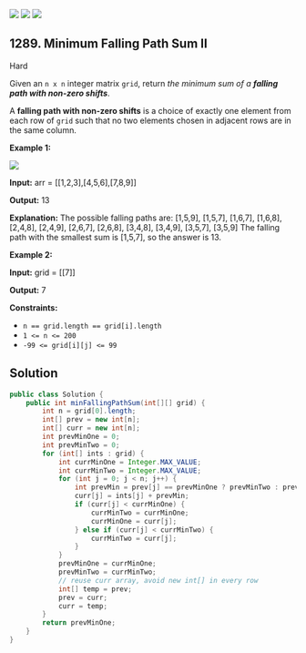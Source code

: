 [![](https://img.shields.io/github/stars/javadev/LeetCode-in-Java?label=Stars&style=flat-square)](https://github.com/javadev/LeetCode-in-Java)
[![](https://img.shields.io/github/forks/javadev/LeetCode-in-Java?label=Fork%20me%20on%20GitHub%20&style=flat-square)](https://github.com/javadev/LeetCode-in-Java/fork)
[![](https://img.shields.io/badge/-LeetCode%20in%20Kotlin-blue?style=flat-square)](https://github.com/javadev/LeetCode-in-Kotlin)

## 1289\. Minimum Falling Path Sum II

Hard

Given an `n x n` integer matrix `grid`, return _the minimum sum of a **falling path with non-zero shifts**_.

A **falling path with non-zero shifts** is a choice of exactly one element from each row of `grid` such that no two elements chosen in adjacent rows are in the same column.

**Example 1:**

![](https://assets.leetcode.com/uploads/2021/08/10/falling-grid.jpg)

**Input:** arr = \[\[1,2,3],[4,5,6],[7,8,9]]

**Output:** 13

**Explanation:** The possible falling paths are: [1,5,9], [1,5,7], [1,6,7], [1,6,8], [2,4,8], [2,4,9], [2,6,7], [2,6,8], [3,4,8], [3,4,9], [3,5,7], [3,5,9] The falling path with the smallest sum is [1,5,7], so the answer is 13.

**Example 2:**

**Input:** grid = \[\[7]]

**Output:** 7

**Constraints:**

*   `n == grid.length == grid[i].length`
*   `1 <= n <= 200`
*   `-99 <= grid[i][j] <= 99`

## Solution

```java
public class Solution {
    public int minFallingPathSum(int[][] grid) {
        int n = grid[0].length;
        int[] prev = new int[n];
        int[] curr = new int[n];
        int prevMinOne = 0;
        int prevMinTwo = 0;
        for (int[] ints : grid) {
            int currMinOne = Integer.MAX_VALUE;
            int currMinTwo = Integer.MAX_VALUE;
            for (int j = 0; j < n; j++) {
                int prevMin = prev[j] == prevMinOne ? prevMinTwo : prevMinOne;
                curr[j] = ints[j] + prevMin;
                if (curr[j] < currMinOne) {
                    currMinTwo = currMinOne;
                    currMinOne = curr[j];
                } else if (curr[j] < currMinTwo) {
                    currMinTwo = curr[j];
                }
            }
            prevMinOne = currMinOne;
            prevMinTwo = currMinTwo;
            // reuse curr array, avoid new int[] in every row
            int[] temp = prev;
            prev = curr;
            curr = temp;
        }
        return prevMinOne;
    }
}
```